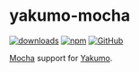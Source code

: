 # yakumo-mocha

[![downloads](https://img.shields.io/npm/dm/yakumo-mocha?style=flat-square)](https://www.npmjs.com/package/yakumo-mocha)
[![npm](https://img.shields.io/npm/v/yakumo-mocha?style=flat-square)](https://www.npmjs.com/package/yakumo-mocha)
[![GitHub](https://img.shields.io/github/license/cosmotype/yakumo?style=flat-square)](https://github.com/cosmotype/yakumo/blob/master/LICENSE)

[Mocha](https://mochajs.org) support for [Yakumo](https://github.com/cosmotype/yakumo).
